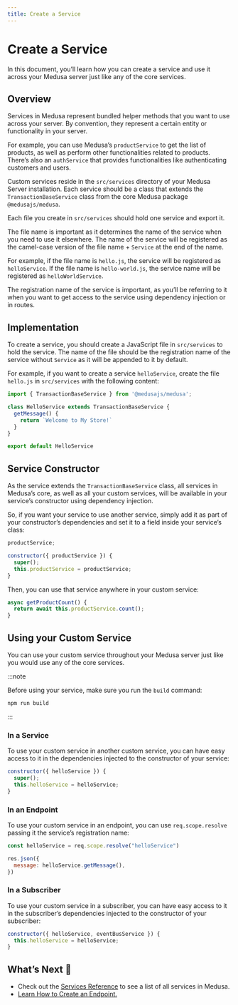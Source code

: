 ```yaml
---
title: Create a Service
---
```


# Create a Service

In this document, you’ll learn how you can create a service and use it across your Medusa server just like any of the core services.

## Overview

Services in Medusa represent bundled helper methods that you want to use across your server. By convention, they represent a certain entity or functionality in your server.

For example, you can use Medusa’s `productService` to get the list of products, as well as perform other functionalities related to products. There’s also an `authService` that provides functionalities like authenticating customers and users.

Custom services reside in the `src/services` directory of your Medusa Server installation. Each service should be a class that extends the `TransactionBaseService` class from the core Medusa package `@medusajs/medusa`.

Each file you create in `src/services` should hold one service and export it.

The file name is important as it determines the name of the service when you need to use it elsewhere. The name of the service will be registered as the camel-case version of the file name + `Service` at the end of the name.

For example, if the file name is `hello.js`, the service will be registered as `helloService`. If the file name is `hello-world.js`, the service name will be registered as `helloWorldService`.

The registration name of the service is important, as you’ll be referring to it when you want to get access to the service using dependency injection or in routes.

## Implementation

To create a service, you should create a JavaScript file in `src/services` to hold the service. The name of the file should be the registration name of the service without `Service` as it will be appended to it by default.

For example, if you want to create a service `helloService`, create the file `hello.js` in `src/services` with the following content:

```js
import { TransactionBaseService } from '@medusajs/medusa';

class HelloService extends TransactionBaseService {
  getMessage() {
    return `Welcome to My Store!`
  }
}

export default HelloService
```

## Service Constructor

As the service extends the `TransactionBaseService` class, all services in Medusa’s core, as well as all your custom services, will be available in your service’s constructor using dependency injection.

So, if you want your service to use another service, simply add it as part of your constructor’s dependencies and set it to a field inside your service’s class:

```js
productService;

constructor({ productService }) {
  super();
  this.productService = productService;
}
```

Then, you can use that service anywhere in your custom service:

```js
async getProductCount() {
  return await this.productService.count();
}
```

## Using your Custom Service

You can use your custom service throughout your Medusa server just like you would use any of the core services.

:::note

Before using your service, make sure you run the `build` command:

```bash npm2yarn
npm run build
```

:::

### In a Service

To use your custom service in another custom service, you can have easy access to it in the dependencies injected to the constructor of your service:

```js
constructor({ helloService }) {
  super();
  this.helloService = helloService;
}
```

### In an Endpoint

To use your custom service in an endpoint, you can use `req.scope.resolve` passing it the service’s registration name:

```js
const helloService = req.scope.resolve("helloService")

res.json({
  message: helloService.getMessage(),
})
```

### In a Subscriber

To use your custom service in a subscriber, you can have easy access to it in the subscriber’s dependencies injected to the constructor of your subscriber:

```js
constructor({ helloService, eventBusService }) {
  this.helloService = helloService;
}
```

## What’s Next 🚀

- Check out the [Services Reference](/references/services/classes/AuthService) to see a list of all services in Medusa.
- [Learn How to Create an Endpoint.](/advanced/backend/endpoints/add-storefront)
